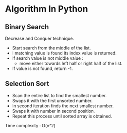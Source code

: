 # Algorithm In Python

## Binary Search

Decrease and Conquer technique.

- Start search from the middle of the list.
- I matching value is found its index value is returned.
- If search value is not middle value :
    - move either towards left half or right half of the list.
- If value is not found, return -1.

## Selection Sort

- Scan the entire list to find the smallest number.
- Swaps it with the first unsorted number.
- In second iteration finds the next smallest number.
- Swaps it with number in second position.
- Repeat this process until sorted array is obtained.

Time complexity : O(n^2)
